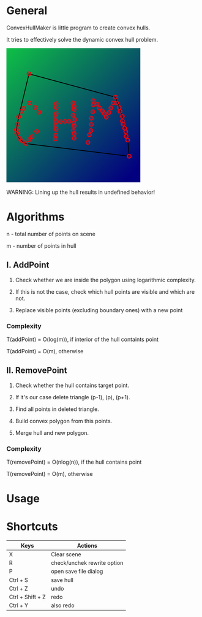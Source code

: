 # General

ConvexHullMaker is little program to create convex hulls.

It tries to effectively solve the dynamic convex hull problem.

![appIcon](appIcon.png)

WARNING: Lining up the hull results in undefined behavior!

# Algorithms

n - total number of points on scene

m - number of points in hull

## I. AddPoint

1. Check whether we are inside the polygon using logarithmic complexity.

2. If this is not the case, check which hull points are visible and which are not.

3. Replace visible points (excluding boundary ones) with a new point

### Complexity

T(addPoint) = O(log(m)), if interior of the hull containts point

T(addPoint) = O(m), otherwise

## II.  RemovePoint

1. Check whether the hull contains target point.

2. If it's our case delete triangle (p-1), (p), (p+1).

3. Find all points in deleted triangle.

4. Build convex polygon from this points.

5. Merge hull and new polygon.

### Complexity

T(removePoint) = O(nlog(n)), if the hull contains point

T(removePoint) = O(m), otherwise

# Usage

# Shortcuts

| Keys  | Actions |
|-------|---------|
X | Clear scene
R | check/unchek rewrite option
P | open save file dialog
Ctrl + S | save hull
Ctrl + Z | undo
Ctrl + Shift + Z | redo
Ctrl + Y | also redo